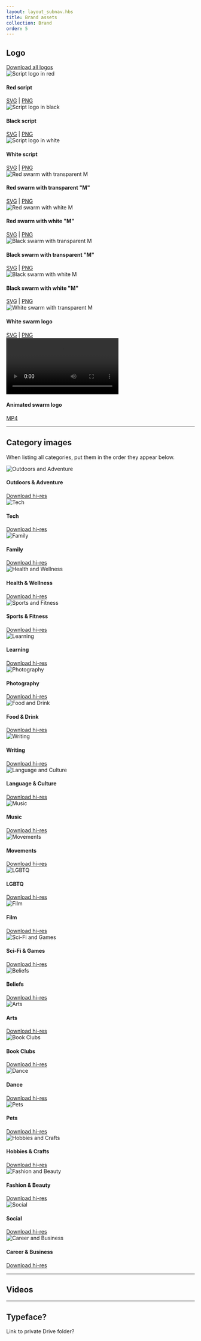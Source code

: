 ```yaml
---
layout: layout_subnav.hbs
title: Brand assets
collection: Brand
order: 5
---
```


[//]: # (This content calls for a unique layout, so most of the content is written in HTML instead of Markdown.)
[//]: # (We can revisit this if we ever switch to a more robust CMS)

<div class="chunk">
	<div class="flex">
		<div class="flex-item"><h2 class="text--big">Logo</h2></div>
		<div class="flex-item--shrink"><a href="#" class="link">Download all logos</a></div>
	</div>
</div>

<div class="flex flex--wrap gridList gridList--autoHeight gridList--autoHeight--has1 atMedium_gridList--autoHeight--has3">
	<div class="flex-item gridList-item">
		<div class="__docs_brandAssetCard card">
			<div class="__docs_brandAssetThumb display--flex padding--all">
				<img src="../../assets/contentImages/brandAssets/scriptLogo_red.svg" alt="Script logo in red" class="valign--middle" />
			</div>
			<div class="chunk">
				<div class="margin--bottom">
					<h4 class="text--bold">Red script</h4>
				</div>
				<span>
					<a href="../../assets/contentImages/brandAssets/scriptLogo_red.svg" download="scriptLogo_red.svg">SVG</a>
				 |
					<a href="../../assets/contentImages/brandAssets/scriptLogo_red.png" download="scriptLogo_red.png">PNG</a>
				</span>
			</div>
		</div>
	</div>
	<div class="flex-item gridList-item">
		<div class="__docs_brandAssetCard card">
			<div class="__docs_brandAssetThumb display--flex padding--all">
				<img src="../../assets/contentImages/brandAssets/scriptLogo_black.svg" alt="Script logo in black" class="valign--middle" />
			</div>
			<div class="chunk">
				<div class="margin--bottom">
					<h4 class="text--bold">Black script</h4>
				</div>
				<span>
					<a href="../../assets/contentImages/brandAssets/scriptLogo_black.svg" download="scriptLogo_black.svg">SVG</a>
				 |
					<a href="../../assets/contentImages/brandAssets/scriptLogo_black.png" download="scriptLogo_black.png">PNG</a>
				</span>
			</div>
		</div>
	</div>
	<div class="flex-item gridList-item">
		<div class="__docs_brandAssetCard card">
			<div class="__docs_brandAssetThumb __docs_brandAssetThumb--darkBg display--flex padding--all">
				<img src="../../assets/contentImages/brandAssets/scriptLogo_white.svg" alt="Script logo in white" class="valign--middle" />
			</div>
			<div class="chunk">
				<div class="margin--bottom">
					<h4 class="text--bold">White script</h4>
				</div>
				<span>
					<a href="../../assets/contentImages/brandAssets/scriptLogo_white.svg" download="scriptLogo_white.svg">SVG</a>
				 |
					<a href="../../assets/contentImages/brandAssets/scriptLogo_white.png" download="scriptLogo_white.png">PNG</a>
				</span>
			</div>
		</div>
	</div>
</div>

<div class="flex flex--wrap gridList gridList--autoHeight gridList--autoHeight--has1 atMedium_gridList--autoHeight--has2">
	<div class="gridList-item flex-item">
		<div class="__docs_brandAssetCard card">
			<div class="__docs_brandAssetThumb display--flex padding--all">
				<img src="../../assets/contentImages/brandAssets/swarmLogo_knockout_red.svg" alt="Red swarm with transparent M" class="valign--middle" />
			</div>
			<div class="chunk">
				<div class="margin--bottom">
					<h4 class="text--bold">Red swarm with transparent "M"</h4>
				</div>
				<span>
					<a href="../../assets/contentImages/brandAssets/swarmLogo_knockout_red.svg" download="swarmLogo_knockout_red.svg">SVG</a>
				 |
					<a href="../../assets/contentImages/brandAssets/swarmLogo_knockout_red.png" download="swarmLogo_knockout_red.png">PNG</a>
				</span>
			</div>
		</div>
	</div>
	<div class="gridList-item flex-item">
		<div class="__docs_brandAssetCard card">
			<div class="__docs_brandAssetThumb display--flex padding--all">
				<img src="../../assets/contentImages/brandAssets/swarmLogo_red.svg" alt="Red swarm with white M" class="valign--middle" />
			</div>
			<div class="chunk">
				<div class="margin--bottom">
					<h4 class="text--bold">Red swarm with white "M"</h4>
				</div>
				<span>
					<a href="../../assets/contentImages/brandAssets/swarmLogo_red.svg" download="swarmLogo_red.svg">SVG</a>
				 |
					<a href="../../assets/contentImages/brandAssets/swarmLogo_red.png" download="swarmLogo_red.png">PNG</a>
				</span>
			</div>
		</div>
	</div>
	<div class="gridList-item flex-item">
		<div class="__docs_brandAssetCard card">
			<div class="__docs_brandAssetThumb display--flex padding--all">
				<img src="../../assets/contentImages/brandAssets/swarmLogo_knockout_black.svg" alt="Black swarm with transparent M" class="valign--middle" />
			</div>
			<div class="chunk">
				<div class="margin--bottom">
					<h4 class="text--bold">Black swarm with transparent "M"</h4>
				</div>
				<span>
					<a href="../../assets/contentImages/brandAssets/swarmLogo_knockout_black.svg" download="swarmLogo_knockout_black.svg">SVG</a>
				 |
					<a href="../../assets/contentImages/brandAssets/swarmLogo_knockout_black.png" download="swarmLogo_white.png">PNG</a>
				</span>
			</div>
		</div>
	</div>
	<div class="gridList-item flex-item">
		<div class="__docs_brandAssetCard card">
			<div class="__docs_brandAssetThumb display--flex padding--all">
				<img src="../../assets/contentImages/brandAssets/swarmLogo_black.svg" alt="Black swarm with white M" class="valign--middle" />
			</div>
			<div class="chunk">
				<div class="margin--bottom">
					<h4 class="text--bold">Black swarm with white "M"</h4>
				</div>
				<span>
					<a href="../../assets/contentImages/brandAssets/swarmLogo_black.svg" download="swarmLogo_black.svg">SVG</a>
				 |
					<a href="../../assets/contentImages/brandAssets/swarmLogo_black.png" download="swarmLogo_black.png">PNG</a>
				</span>
			</div>
		</div>
	</div>
	<div class="gridList-item flex-item">
		<div class="__docs_brandAssetCard card">
			<div class="__docs_brandAssetThumb __docs_brandAssetThumb--darkBg display--flex padding--all">
				<img src="../../assets/contentImages/brandAssets/swarmLogo_knockout_white.svg" alt="White swarm with transparent M" class="valign--middle" />
			</div>
			<div class="chunk">
				<div class="margin--bottom">
					<h4 class="text--bold">White swarm logo</h4>
				</div>
				<span>
					<a href="../../assets/contentImages/brandAssets/swarmLogo_knockout_white.svg" download="swarmLogo_knockout_white.svg">SVG</a>
				 |
					<a href="../../assets/contentImages/brandAssets/swarmLogo_knockout_white.png" download="swarmLogo_knockout_white.png">PNG</a>
				</span>
			</div>
		</div>
	</div>
	<div class="gridList-item flex-item">
		<div class="__docs_brandAssetCard card">
			<div class="__docs_brandAssetThumb __docs_brandAssetThumb--darkBg display--flex padding--all">
				<video src="../../assets/contentImages/brandAssets/swarmAnimation.mp4" autoplay loop>
					Sorry, your browser doesn't support embedded videos,
					but don't worry, you can still use the link below to
					download it!
				</video>
			</div>
			<div class="chunk">
				<div class="margin--bottom">
					<h4 class="text--bold">Animated swarm logo</h4>
				</div>
				<span><a href="../../assets/contentImages/brandAssets/swarmAnimation.mp4" download="swarmAnimation.mp4">MP4</a></span>
			</div>
		</div>
	</div>
</div>

---------------------------------------

## Category images
When listing all categories, put them in the order they appear below.

<div class="flex flex--wrap gridList gridList--autoHeight gridList--autoHeight--has1 atMedium_gridList--autoHeight--has3">
	<div class="gridList-item flex-item">
		<div class="__docs_brandAssetCard card">
			<div class="__docs_brandAssetThumb __docs_brandAssetThumb--category">
				<img src="../../assets/contentImages/categoryImages/outdoorsAdventure_thumb.jpg" alt="Outdoors and Adventure" class="keepAspect keepAspect--2-1" />
			</div>
			<div class="chunk">
				<div class="margin--bottom">
					<h4 class="text--bold">Outdoors &amp; Adventure</h4>
				</div>
				<a href="../../assets/contentImages/categoryImages/outdoorsAdventure.jpg" download="outdoorsAdventure.jpg">Download hi-res</a>
			</div>
		</div>
	</div>
	<div class="gridList-item flex-item">
		<div class="__docs_brandAssetCard card">
			<div class="__docs_brandAssetThumb __docs_brandAssetThumb--category">
				<img src="../../assets/contentImages/categoryImages/tech_thumb.jpg" alt="Tech" class="keepAspect keepAspect--2-1" />
			</div>
			<div class="chunk">
				<div class="margin--bottom">
					<h4 class="text--bold">Tech</h4>
				</div>
				<a href="../../assets/contentImages/categoryImages/tech.jpg" download="tech.jpg">Download hi-res</a>
			</div>
		</div>
	</div>
	<div class="gridList-item flex-item">
		<div class="__docs_brandAssetCard card">
			<div class="__docs_brandAssetThumb __docs_brandAssetThumb--category">
				<img src="../../assets/contentImages/categoryImages/family_thumb.jpg" alt="Family" class="keepAspect keepAspect--2-1" />
			</div>
			<div class="chunk">
				<div class="margin--bottom">
					<h4 class="text--bold">Family</h4>
				</div>
				<a href="../../assets/contentImages/categoryImages/family.jpg" download="family.jpg">Download hi-res</a>
			</div>
		</div>
	</div>
	<div class="gridList-item flex-item">
		<div class="__docs_brandAssetCard card">
			<div class="__docs_brandAssetThumb __docs_brandAssetThumb--category">
				<img src="../../assets/contentImages/categoryImages/healthWellness_thumb.jpg" alt="Health and Wellness" class="keepAspect keepAspect--2-1" />
			</div>
			<div class="chunk">
				<div class="margin--bottom">
					<h4 class="text--bold">Health &amp; Wellness</h4>
				</div>
				<a href="../../assets/contentImages/categoryImages/healthWellness.jpg" download="healthWellness.jpg">Download hi-res</a>
			</div>
		</div>
	</div>
	<div class="gridList-item flex-item">
		<div class="__docs_brandAssetCard card">
			<div class="__docs_brandAssetThumb __docs_brandAssetThumb--category">
				<img src="../../assets/contentImages/categoryImages/sportsFitness_thumb.jpg" alt="Sports and Fitness" class="keepAspect keepAspect--2-1" />
			</div>
			<div class="chunk">
				<div class="margin--bottom">
					<h4 class="text--bold">Sports &amp; Fitness</h4>
				</div>
				<a href="../../assets/contentImages/categoryImages/sportsFitness.jpg" download="sportsFitness.jpg">Download hi-res</a>
			</div>
		</div>
	</div>
	<div class="gridList-item flex-item">
		<div class="__docs_brandAssetCard card">
			<div class="__docs_brandAssetThumb __docs_brandAssetThumb--category">
				<img src="../../assets/contentImages/categoryImages/learning_thumb.jpg" alt="Learning" class="keepAspect keepAspect--2-1" />
			</div>
			<div class="chunk">
				<div class="margin--bottom">
					<h4 class="text--bold">Learning</h4>
				</div>
				<a href="../../assets/contentImages/categoryImages/learning.jpg" download="learning.jpg">Download hi-res</a>
			</div>
		</div>
	</div>
	<div class="gridList-item flex-item">
		<div class="__docs_brandAssetCard card">
			<div class="__docs_brandAssetThumb __docs_brandAssetThumb--category">
				<img src="../../assets/contentImages/categoryImages/photography_thumb.jpg" alt="Photography" class="keepAspect keepAspect--2-1" />
			</div>
			<div class="chunk">
				<div class="margin--bottom">
					<h4 class="text--bold">Photography</h4>
				</div>
				<a href="../../assets/contentImages/categoryImages/photography.jpg" download="photography.jpg">Download hi-res</a>
			</div>
		</div>
	</div>
	<div class="gridList-item flex-item">
		<div class="__docs_brandAssetCard card">
			<div class="__docs_brandAssetThumb __docs_brandAssetThumb--category">
				<img src="../../assets/contentImages/categoryImages/foodDrink_thumb.jpg" alt="Food and Drink" class="keepAspect keepAspect--2-1" />
			</div>
			<div class="chunk">
				<div class="margin--bottom">
					<h4 class="text--bold">Food &amp; Drink</h4>
				</div>
				<a href="../../assets/contentImages/categoryImages/foodDrink.jpg" download="foodDrink.jpg">Download hi-res</a>
			</div>
		</div>
	</div>
	<div class="gridList-item flex-item">
		<div class="__docs_brandAssetCard card">
			<div class="__docs_brandAssetThumb __docs_brandAssetThumb--category">
				<img src="../../assets/contentImages/categoryImages/writing_thumb.jpg" alt="Writing" class="keepAspect keepAspect--2-1" />
			</div>
			<div class="chunk">
				<div class="margin--bottom">
					<h4 class="text--bold">Writing</h4>
				</div>
				<a href="../../assets/contentImages/categoryImages/writing.jpg" download="writing.jpg">Download hi-res</a>
			</div>
		</div>
	</div>
	<div class="gridList-item flex-item">
		<div class="__docs_brandAssetCard card">
			<div class="__docs_brandAssetThumb __docs_brandAssetThumb--category">
				<img src="../../assets/contentImages/categoryImages/languageCulture_thumb.jpg" alt="Language and Culture" class="keepAspect keepAspect--2-1" />
			</div>
			<div class="chunk">
				<div class="margin--bottom">
					<h4 class="text--bold">Language &amp; Culture</h4>
				</div>
				<a href="../../assets/contentImages/categoryImages/languageCulture.jpg" download="languageCulture.jpg">Download hi-res</a>
			</div>
		</div>
	</div>
	<div class="gridList-item flex-item">
		<div class="__docs_brandAssetCard card">
			<div class="__docs_brandAssetThumb __docs_brandAssetThumb--category">
				<img src="../../assets/contentImages/categoryImages/music_thumb.jpg" alt="Music" class="keepAspect keepAspect--2-1" />
			</div>
			<div class="chunk">
				<div class="margin--bottom">
					<h4 class="text--bold">Music</h4>
				</div>
				<a href="../../assets/contentImages/categoryImages/music.jpg" download="music.jpg">Download hi-res</a>
			</div>
		</div>
	</div>
	<div class="gridList-item flex-item">
		<div class="__docs_brandAssetCard card">
			<div class="__docs_brandAssetThumb __docs_brandAssetThumb--category">
				<img src="../../assets/contentImages/categoryImages/movements_thumb.jpg" alt="Movements" class="keepAspect keepAspect--2-1" />
			</div>
			<div class="chunk">
				<div class="margin--bottom">
					<h4 class="text--bold">Movements</h4>
				</div>
				<a href="../../assets/contentImages/categoryImages/movements.jpg" download="movements.jpg">Download hi-res</a>
			</div>
		</div>
	</div>
	<div class="gridList-item flex-item">
		<div class="__docs_brandAssetCard card">
			<div class="__docs_brandAssetThumb __docs_brandAssetThumb--category">
				<img src="../../assets/contentImages/categoryImages/lgbtq_thumb.jpg" alt="LGBTQ" class="keepAspect keepAspect--2-1" />
			</div>
			<div class="chunk">
				<div class="margin--bottom">
					<h4 class="text--bold">LGBTQ</h4>
				</div>
				<a href="../../assets/contentImages/categoryImages/lgbtq.jpg" download="lgbtq.jpg">Download hi-res</a>
			</div>
		</div>
	</div>
	<div class="gridList-item flex-item">
		<div class="__docs_brandAssetCard card">
			<div class="__docs_brandAssetThumb __docs_brandAssetThumb--category">
				<img src="../../assets/contentImages/categoryImages/film_thumb.jpg" alt="Film" class="keepAspect keepAspect--2-1" />
			</div>
			<div class="chunk">
				<div class="margin--bottom">
					<h4 class="text--bold">Film</h4>
				</div>
				<a href="../../assets/contentImages/categoryImages/film.jpg" download="film.jpg">Download hi-res</a>
			</div>
		</div>
	</div>
	<div class="gridList-item flex-item">
		<div class="__docs_brandAssetCard card">
			<div class="__docs_brandAssetThumb __docs_brandAssetThumb--category">
				<img src="../../assets/contentImages/categoryImages/scifiGames_thumb.jpg" alt="Sci-Fi and Games" class="keepAspect keepAspect--2-1" />
			</div>
			<div class="chunk">
				<div class="margin--bottom">
					<h4 class="text--bold">Sci-Fi &amp; Games</h4>
				</div>
				<a href="../../assets/contentImages/categoryImages/scifiGames.jpg" download="scifiGames.jpg">Download hi-res</a>
			</div>
		</div>
	</div>
	<div class="gridList-item flex-item">
		<div class="__docs_brandAssetCard card">
			<div class="__docs_brandAssetThumb __docs_brandAssetThumb--category">
				<img src="../../assets/contentImages/categoryImages/beliefs_thumb.jpg" alt="Beliefs" class="keepAspect keepAspect--2-1" />
			</div>
			<div class="chunk">
				<div class="margin--bottom">
					<h4 class="text--bold">Beliefs</h4>
				</div>
				<a href="../../assets/contentImages/categoryImages/beliefs.jpg" download="beliefs.jpg">Download hi-res</a>
			</div>
		</div>
	</div>
	<div class="gridList-item flex-item">
		<div class="__docs_brandAssetCard card">
			<div class="__docs_brandAssetThumb __docs_brandAssetThumb--category">
				<img src="../../assets/contentImages/categoryImages/arts_thumb.jpg" alt="Arts" class="keepAspect keepAspect--2-1" />
			</div>
			<div class="chunk">
				<div class="margin--bottom">
					<h4 class="text--bold">Arts</h4>
				</div>
				<a href="../../assets/contentImages/categoryImages/arts.jpg" download="arts.jpg">Download hi-res</a>
			</div>
		</div>
	</div>
	<div class="gridList-item flex-item">
		<div class="__docs_brandAssetCard card">
			<div class="__docs_brandAssetThumb __docs_brandAssetThumb--category">
				<img src="../../assets/contentImages/categoryImages/bookClubs_thumb.jpg" alt="Book Clubs" class="keepAspect keepAspect--2-1" />
			</div>
			<div class="chunk">
				<div class="margin--bottom">
					<h4 class="text--bold">Book Clubs</h4>
				</div>
				<a href="../../assets/contentImages/categoryImages/bookClubs.jpg" download="bookClubs.jpg">Download hi-res</a>
			</div>
		</div>
	</div>
	<div class="gridList-item flex-item">
		<div class="__docs_brandAssetCard card">
			<div class="__docs_brandAssetThumb __docs_brandAssetThumb--category">
				<img src="../../assets/contentImages/categoryImages/dance_thumb.jpg" alt="Dance" class="keepAspect keepAspect--2-1" />
			</div>
			<div class="chunk">
				<div class="margin--bottom">
					<h4 class="text--bold">Dance</h4>
				</div>
				<a href="../../assets/contentImages/categoryImages/dance.jpg" download="dance.jpg">Download hi-res</a>
			</div>
		</div>
	</div>
	<div class="gridList-item flex-item">
		<div class="__docs_brandAssetCard card">
			<div class="__docs_brandAssetThumb __docs_brandAssetThumb--category">
				<img src="../../assets/contentImages/categoryImages/pets_thumb.jpg" alt="Pets" class="keepAspect keepAspect--2-1" />
			</div>
			<div class="chunk">
				<div class="margin--bottom">
					<h4 class="text--bold">Pets</h4>
				</div>
				<a href="../../assets/contentImages/categoryImages/pets.jpg" download="pets.jpg">Download hi-res</a>
			</div>
		</div>
	</div>
	<div class="gridList-item flex-item">
		<div class="__docs_brandAssetCard card">
			<div class="__docs_brandAssetThumb __docs_brandAssetThumb--category">
				<img src="../../assets/contentImages/categoryImages/hobbiesCrafts_thumb.jpg" alt="Hobbies and Crafts" class="keepAspect keepAspect--2-1" />
			</div>
			<div class="chunk">
				<div class="margin--bottom">
					<h4 class="text--bold">Hobbies &amp; Crafts</h4>
				</div>
				<a href="../../assets/contentImages/categoryImages/hobbiesCrafts.jpg" download="hobbiesCrafts.jpg">Download hi-res</a>
			</div>
		</div>
	</div>
	<div class="gridList-item flex-item">
		<div class="__docs_brandAssetCard card">
			<div class="__docs_brandAssetThumb __docs_brandAssetThumb--category">
				<img src="../../assets/contentImages/categoryImages/fashionBeauty_thumb.jpg" alt="Fashion and Beauty" class="keepAspect keepAspect--2-1" />
			</div>
			<div class="chunk">
				<div class="margin--bottom">
					<h4 class="text--bold">Fashion &amp Beauty</h4>
				</div>
				<a href="../../assets/contentImages/categoryImages/fashionBeauty.jpg" download="fashionBeauty.jpg">Download hi-res</a>
			</div>
		</div>
	</div>
	<div class="gridList-item flex-item">
		<div class="__docs_brandAssetCard card">
			<div class="__docs_brandAssetThumb __docs_brandAssetThumb--category">
				<img src="../../assets/contentImages/categoryImages/social_thumb.jpg" alt="Social" class="keepAspect keepAspect--2-1" />
			</div>
			<div class="chunk">
				<div class="margin--bottom">
					<h4 class="text--bold">Social</h4>
				</div>
				<a href="../../assets/contentImages/categoryImages/social.jpg" download="social.jpg">Download hi-res</a>
			</div>
		</div>
	</div>
	<div class="gridList-item flex-item">
		<div class="__docs_brandAssetCard card">
			<div class="__docs_brandAssetThumb __docs_brandAssetThumb--category">
				<img src="../../assets/contentImages/categoryImages/careerBiz_thumb.jpg" alt="Career and Business" class="keepAspect keepAspect--2-1" />
			</div>
			<div class="chunk">
				<div class="margin--bottom">
					<h4 class="text--bold">Career &amp; Business</h4>
				</div>
				<a href="../../assets/contentImages/categoryImages/careerBiz.jpg" download="careerBiz.jpg">Download hi-res</a>
			</div>
		</div>
	</div>
</div>

---------------------------------------

## Videos

---------------------------------------

## Typeface?
Link to private Drive folder?

